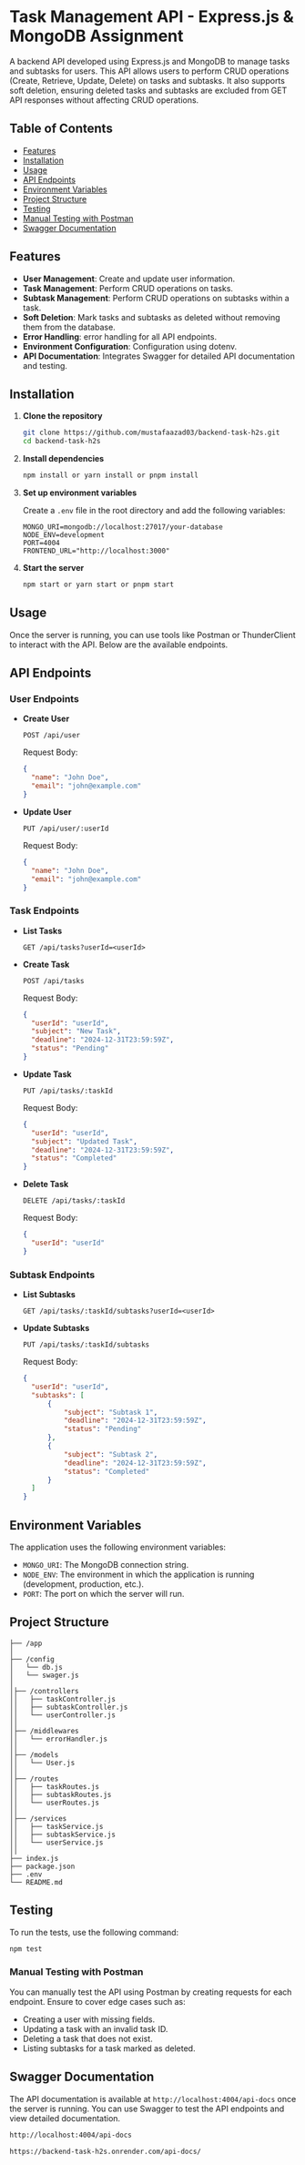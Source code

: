 # Task Management API - Express.js & MongoDB Assignment

A backend API developed using Express.js and MongoDB to manage tasks and subtasks for users. This API allows users to perform CRUD operations (Create, Retrieve, Update, Delete) on tasks and subtasks. It also supports soft deletion, ensuring deleted tasks and subtasks are excluded from GET API responses without affecting CRUD operations.

## Table of Contents

- [Features](#features)
- [Installation](#installation)
- [Usage](#usage)
- [API Endpoints](#api-endpoints)
- [Environment Variables](#environment-variables)
- [Project Structure](#project-structure)
- [Testing](#testing)
- [Manual Testing with Postman](#manual-testing-with-postman)
- [Swagger Documentation](#swagger-documentation)

## Features

- **User Management**: Create and update user information.
- **Task Management**: Perform CRUD operations on tasks.
- **Subtask Management**: Perform CRUD operations on subtasks within a task.
- **Soft Deletion**: Mark tasks and subtasks as deleted without removing them from the database.
- **Error Handling**: error handling for all API endpoints.
- **Environment Configuration**: Configuration using dotenv.
- **API Documentation**: Integrates Swagger for detailed API documentation and testing.

## Installation

1. **Clone the repository**

   ```bash
   git clone https://github.com/mustafaazad03/backend-task-h2s.git
   cd backend-task-h2s
   ```

2. **Install dependencies**

   ```bash
   npm install or yarn install or pnpm install
   ```

3. **Set up environment variables**

   Create a `.env` file in the root directory and add the following variables:

   ```
   MONGO_URI=mongodb://localhost:27017/your-database
   NODE_ENV=development
   PORT=4004
   FRONTEND_URL="http://localhost:3000"
   ```

4. **Start the server**

   ```bash
   npm start or yarn start or pnpm start
   ```

## Usage

Once the server is running, you can use tools like Postman or ThunderClient to interact with the API. Below are the available endpoints.

## API Endpoints

### User Endpoints

- **Create User**

  ```
  POST /api/user
  ```

  Request Body:

  ```json
  {
  	"name": "John Doe",
  	"email": "john@example.com"
  }
  ```

- **Update User**

  ```
  PUT /api/user/:userId
  ```

  Request Body:

  ```json
  {
  	"name": "John Doe",
  	"email": "john@example.com"
  }
  ```

### Task Endpoints

- **List Tasks**

  ```
  GET /api/tasks?userId=<userId>
  ```

- **Create Task**

  ```
  POST /api/tasks
  ```

  Request Body:

  ```json
  {
  	"userId": "userId",
  	"subject": "New Task",
  	"deadline": "2024-12-31T23:59:59Z",
  	"status": "Pending"
  }
  ```

- **Update Task**

  ```
  PUT /api/tasks/:taskId
  ```

  Request Body:

  ```json
  {
  	"userId": "userId",
  	"subject": "Updated Task",
  	"deadline": "2024-12-31T23:59:59Z",
  	"status": "Completed"
  }
  ```

- **Delete Task**

  ```
  DELETE /api/tasks/:taskId
  ```

  Request Body:

  ```json
  {
  	"userId": "userId"
  }
  ```

### Subtask Endpoints

- **List Subtasks**

  ```
  GET /api/tasks/:taskId/subtasks?userId=<userId>
  ```

- **Update Subtasks**

  ```
  PUT /api/tasks/:taskId/subtasks
  ```

  Request Body:

  ```json
  {
  	"userId": "userId",
  	"subtasks": [
  		{
  			"subject": "Subtask 1",
  			"deadline": "2024-12-31T23:59:59Z",
  			"status": "Pending"
  		},
  		{
  			"subject": "Subtask 2",
  			"deadline": "2024-12-31T23:59:59Z",
  			"status": "Completed"
  		}
  	]
  }
  ```

## Environment Variables

The application uses the following environment variables:

- `MONGO_URI`: The MongoDB connection string.
- `NODE_ENV`: The environment in which the application is running (development, production, etc.).
- `PORT`: The port on which the server will run.

## Project Structure

```
├── /app
│
├── /config
│   └── db.js
│   └── swager.js
│
│├── /controllers
││   ├── taskController.js
││   ├── subtaskController.js
││   └── userController.js
││
│├── /middlewares
││   └── errorHandler.js
││
│├── /models
││   └── User.js
││
│├── /routes
││   ├── taskRoutes.js
││   ├── subtaskRoutes.js
││   └── userRoutes.js
││
│├── /services
││   ├── taskService.js
││   ├── subtaskService.js
││   └── userService.js
││
├── index.js
├── package.json
├── .env
└── README.md
```

## Testing

To run the tests, use the following command:

```bash
npm test
```

### Manual Testing with Postman

You can manually test the API using Postman by creating requests for each endpoint. Ensure to cover edge cases such as:

- Creating a user with missing fields.
- Updating a task with an invalid task ID.
- Deleting a task that does not exist.
- Listing subtasks for a task marked as deleted.

## Swagger Documentation

The API documentation is available at `http://localhost:4004/api-docs` once the server is running. You can use Swagger to test the API endpoints and view detailed documentation.

```bash
http://localhost:4004/api-docs
```
```bash
https://backend-task-h2s.onrender.com/api-docs/
```
